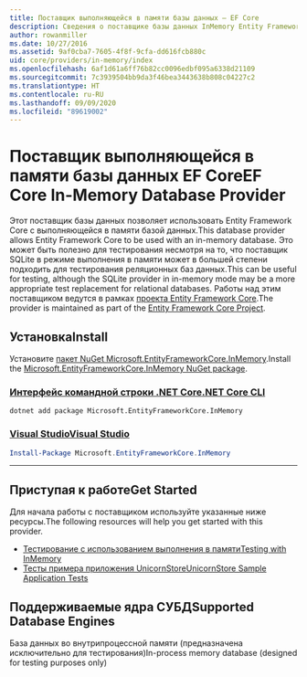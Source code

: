 ```yaml
---
title: Поставщик выполняющейся в памяти базы данных — EF Core
description: Сведения о поставщике базы данных InMemory Entity Framework Core
author: rowanmiller
ms.date: 10/27/2016
ms.assetid: 9af0cba7-7605-4f8f-9cfa-dd616fcb880c
uid: core/providers/in-memory/index
ms.openlocfilehash: 6af1d61a6ff76b82cc0096edbf095a6338d21109
ms.sourcegitcommit: 7c3939504bb9da3f46bea3443638b808c04227c2
ms.translationtype: HT
ms.contentlocale: ru-RU
ms.lasthandoff: 09/09/2020
ms.locfileid: "89619002"
---
```

# <a name="ef-core-in-memory-database-provider"></a><span data-ttu-id="69846-103">Поставщик выполняющейся в памяти базы данных EF Core</span><span class="sxs-lookup"><span data-stu-id="69846-103">EF Core In-Memory Database Provider</span></span>

<span data-ttu-id="69846-104">Этот поставщик базы данных позволяет использовать Entity Framework Core с выполняющейся в памяти базой данных.</span><span class="sxs-lookup"><span data-stu-id="69846-104">This database provider allows Entity Framework Core to be used with an in-memory database.</span></span> <span data-ttu-id="69846-105">Это может быть полезно для тестирования несмотря на то, что поставщик SQLite в режиме выполнения в памяти может в большей степени подходить для тестирования реляционных баз данных.</span><span class="sxs-lookup"><span data-stu-id="69846-105">This can be useful for testing, although the SQLite provider in in-memory mode may be a more appropriate test replacement for relational databases.</span></span> <span data-ttu-id="69846-106">Работы над этим поставщиком ведутся в рамках [проекта Entity Framework Core](https://github.com/aspnet/EntityFrameworkCore).</span><span class="sxs-lookup"><span data-stu-id="69846-106">The provider is maintained as part of the [Entity Framework Core Project](https://github.com/aspnet/EntityFrameworkCore).</span></span>

## <a name="install"></a><span data-ttu-id="69846-107">Установка</span><span class="sxs-lookup"><span data-stu-id="69846-107">Install</span></span>

<span data-ttu-id="69846-108">Установите [пакет NuGet Microsoft.EntityFrameworkCore.InMemory](https://www.nuget.org/packages/Microsoft.EntityFrameworkCore.InMemory/).</span><span class="sxs-lookup"><span data-stu-id="69846-108">Install the [Microsoft.EntityFrameworkCore.InMemory NuGet package](https://www.nuget.org/packages/Microsoft.EntityFrameworkCore.InMemory/).</span></span>

### <a name="net-core-cli"></a>[<span data-ttu-id="69846-109">Интерфейс командной строки .NET Core</span><span class="sxs-lookup"><span data-stu-id="69846-109">.NET Core CLI</span></span>](#tab/dotnet-core-cli)

```dotnetcli
dotnet add package Microsoft.EntityFrameworkCore.InMemory
```

### <a name="visual-studio"></a>[<span data-ttu-id="69846-110">Visual Studio</span><span class="sxs-lookup"><span data-stu-id="69846-110">Visual Studio</span></span>](#tab/vs)

``` powershell
Install-Package Microsoft.EntityFrameworkCore.InMemory
```

***

## <a name="get-started"></a><span data-ttu-id="69846-111">Приступая к работе</span><span class="sxs-lookup"><span data-stu-id="69846-111">Get Started</span></span>

<span data-ttu-id="69846-112">Для начала работы с поставщиком используйте указанные ниже ресурсы.</span><span class="sxs-lookup"><span data-stu-id="69846-112">The following resources will help you get started with this provider.</span></span>

* [<span data-ttu-id="69846-113">Тестирование с использованием выполнения в памяти</span><span class="sxs-lookup"><span data-stu-id="69846-113">Testing with InMemory</span></span>](xref:core/miscellaneous/testing/in-memory)
* [<span data-ttu-id="69846-114">Тесты примера приложения UnicornStore</span><span class="sxs-lookup"><span data-stu-id="69846-114">UnicornStore Sample Application Tests</span></span>](https://github.com/rowanmiller/UnicornStore/blob/master/UnicornStore/src/UnicornStore.Tests/Controllers/ShippingControllerTests.cs)

## <a name="supported-database-engines"></a><span data-ttu-id="69846-115">Поддерживаемые ядра СУБД</span><span class="sxs-lookup"><span data-stu-id="69846-115">Supported Database Engines</span></span>

<span data-ttu-id="69846-116">База данных во внутрипроцессной памяти (предназначена исключительно для тестирования)</span><span class="sxs-lookup"><span data-stu-id="69846-116">In-process memory database (designed for testing purposes only)</span></span>
